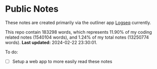 # Public Notes

These notes are created primarily via the outliner app [Logseq](https://github.com/logseq/logseq) currently.

This repo contain 183298 words, which represents 11.90% of my coding related notes (1540104 words), and 1.24% of my total notes (13250774 words). **Last updated:** 2024-02-22 23:30:01. 

To do:

- [ ] Setup a web app to more easily read these notes
